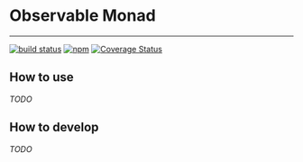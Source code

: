 # Observable Monad

---

[![build status](https://github.com/wewei/typescript-observable-monad/actions/workflows/node.js.yml/badge.svg)](https://github.com/wewei/typescript-observable-monad/actions/workflows/node.js.yml)
[![npm](https://img.shields.io/npm/v/observable-monad)](https://www.npmjs.com/package/observable-monad)
[![Coverage Status](https://coveralls.io/repos/github/wewei/typescript-observable-monad/badge.svg?branch=master)](https://coveralls.io/github/wewei/typescript-observable-monad?branch=master)

## How to use

_TODO_

## How to develop

_TODO_
